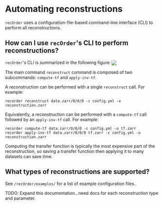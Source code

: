 # Automating reconstructions

`recOrder` uses a configuration-file-based command-line interface (CLI) to perform all reconstructions.

## How can I use `recOrder`'s CLI to perform reconstructions?
`recOrder`'s CLI is summarized in the following figure:
<img src="./images/cli_structure.png" align="center">

The main command `reconstruct` command is composed of two subcommands: `compute-tf` and `apply-inv-tf`. 

A reconstruction can be performed with a single `reconstruct` call. For example:
```
recorder reconstruct data.zarr/0/0/0 -c config.yml -o reconstruction.zarr
```
Equivalently, a reconstruction can be performed with a `compute-tf` call followed by an `apply-inv-tf` call. For example:
```
recorder compute-tf data.zarr/0/0/0 -c config.yml -o tf.zarr
recorder apply-inv-tf data.zarr/0/0/0 tf.zarr -c config.yml -o reconstruction.zarr
```
Computing the transfer function is typically the most expensive part of the reconstruction, so saving a transfer function then applying it to many datasets can save time. 

## What types of reconstructions are supported?
See `/recOrder/examples/` for a list of example configuration files. 

TODO: Expand this documentation...need docs for each reconstruction type and parameter.
